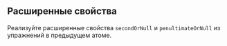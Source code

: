 ## Расширенные свойства

Реализуйте расширенные свойства `secondOrNull` и `penultimateOrNull` из упражнений в предыдущем атоме.